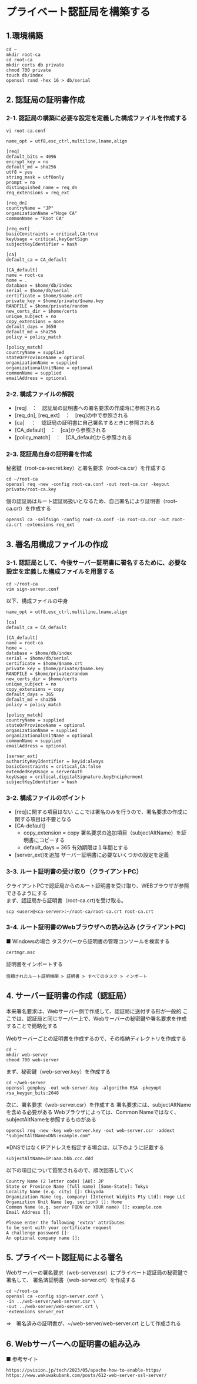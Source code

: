 # プライベート認証局を構築する
## 1.環境構築
```
cd ~
mkdir root-ca
cd root-ca
mkdir certs db private
chmod 700 private
touch db/index
openssl rand -hex 16 > db/serial
```
## 2. 認証局の証明書作成
### 2-1. 認証局の構築に必要な設定を定義した構成ファイルを作成する
```
vi root-ca.conf
```
```
name_opt = utf8,esc_ctrl,multiline,lname,align

[req]
default_bits = 4096
encrypt_key = no
default_md = sha256
utf8 = yes
string_mask = utf8only
prompt = no
distinguished_name = req_dn
req_extensions = req_ext

[req_dn]
countryName = "JP"
organizationName ="Hoge CA"
commonName = "Root CA"

[req_ext]
basicConstraints = critical,CA:true
keyUsage = critical,keyCertSign
subjectKeyIdentifier = hash

[ca]
default_ca = CA_default

[CA_default]
name = root-ca
home = .
database = $home/db/index
serial = $home/db/serial
certificate = $home/$name.crt
private_key = $home/private/$name.key
RANDFILE = $home/private/random
new_certs_dir = $home/certs
unique_subject = no
copy_extensions = none
default_days = 3650
default_md = sha256
policy = policy_match

[policy_match]
countryName = supplied
stateOrProvinceName = optional
organizationName = supplied
organizationalUnitName = optional
commonName = supplied
emailAddress = optional
```

### 2-2. 構成ファイルの解説
  - [req]　：　認証局の証明書への署名要求の作成時に参照される
  - [req_dn], [req_ext]　：　[req]の中で参照される
  - [ca]　 ：　認証局の証明書に自己署名するときに参照される
  - [CA_default]　：　[ca]から参照される
  - [policy_match]　：　[CA_default]から参照される


### 2-3. 認証局自身の証明書を作成
  秘密鍵（root-ca-secret.key）と署名要求（root-ca.csr）を作成する
  ```
  cd ~/root-ca  
  openssl req -new -config root-ca.conf -out root-ca.csr -keyout private/root-ca.key
  ```
  個の認証局はルート認証局扱いとなるため、自己署名により証明書（root-ca.crt）を作成する
  ```
  openssl ca -selfsign -config root-ca.conf -in root-ca.csr -out root-ca.crt -extensions req_ext
  ```

## 3. 署名用構成ファイルの作成
### 3-1. 認証局として、今後サーバー証明書に署名するために、必要な設定を定義した構成ファイルを用意する
  ```
  cd ~/root-ca
  vim sign-server.conf
  ```
  以下、構成ファイルの中身
  ```
  name_opt = utf8,esc_ctrl,multiline,lname,align
  
  [ca]
  default_ca = CA_default
  
  [CA_default]
  name = root-ca
  home = .
  database = $home/db/index
  serial = $home/db/serial
  certificate = $home/$name.crt
  private_key = $home/private/$name.key
  RANDFILE = $home/private/random
  new_certs_dir = $home/certs
  unique_subject = no
  copy_extensions = copy
  default_days = 365
  default_md = sha256
  policy = policy_match
  
  [policy_match]
  countryName = supplied
  stateOrProvinceName = optional
  organizationName = supplied
  organizationalUnitName = optional
  commonName = supplied
  emailAddress = optional
  
  [server_ext]
  authorityKeyIdentifier = keyid:always
  basicConstraints = critical,CA:false
  extendedKeyUsage = serverAuth
  keyUsage = critical,digitalSignature,keyEncipherment
  subjectKeyIdentifier = hash
  ```
### 3-2. 構成ファイルのポイント
  - [req]に関する項目はない
    ここでは署名のみを行うので、署名要求の作成に関する項目は不要となる
  - [CA-default]
    - copy_extension = copy
      署名要求の追加項目（subjectAltName）を証明書にコピーする
    - default_days = 365
      有効期限は１年間とする
  - [server_ext]を追加
    サーバー証明書に必要ないくつかの設定を定義
### 3-3. ルート証明書の受け取り（クライアントPC）
  クライアントPCで認証局からのルート証明書を受け取り、WEBブラウザが参照できるようにする  
  まず、認証局から証明書（root-ca.crt)を受け取る。
  ```
  scp <user>@<ca-server>:~/root-ca/root-ca.crt root-ca.crt
  ```
### 3-4. ルート証明書のWebブラウザへの読み込み (クライアントPC)
  ■ Windowsの場合
  タスクバーから証明書の管理コンソールを検索する
  ```
  certmgr.msc
  ```
  証明書をインポートする
  ```
  信頼されたルート証明機関 > 証明書 > すべてのタスク > インポート
  ```
## 4. サーバー証明書の作成（認証局）
  本来署名要求は、Webサーバー側で作成して、認証局に送付する形が一般的
  ここでは、認証局と同じサーバー上で、Webサーバーの秘密鍵や署名要求を作成することで簡略化する

  Webサーバーごとの証明書を作成するので、その格納ディレクトリを作成する
  ```
  cd ~
  mkdir web-server
  chmod 700 web-server
  ```

  まず、秘密鍵（web-server.key）を作成する
  ```
  cd ~/web-server
  openssl genpkey -out web-server.key -algorithm RSA -pkeyopt rsa_keygen_bits:2048
  ```

  次に、署名要求（web-server.csr）を作成する
  署名要求には、subjectAltNameを含める必要がある
  Webブラウザによっては、Common Nameではなく、subjectAltNameを参照するものがある
  ```
  openssl req -new -key web-server.key -out web-server.csr -addext "subjectAltName=DNS:example.com"
  ```

  ※DNSではなくIPアドレスを指定する場合は、以下のように記載する
  ```
  subjectAltName=IP:aaa.bbb.ccc.ddd
  ```

  以下の項目について質問されるので、順次回答していく
  ```
  Country Name (2 letter code) [AU]: JP
  State or Province Name (full name) [Some-State]: Tokyo
  Locality Name (e.g. city) []: Chiyoda
  Organization Name (eg. company) [Internet Widgits Pty Ltd]: Hoge LLC
  Organiztion Unit Name (eg. section) []: Home
  Common Name (e.g. server FQDN or YOUR name) []: example.com
  Email Address [];
  
  Please enter the following 'extra' attributes
  to be sent with your certificate request
  A challenge password []:
  An optional company name []:
  ```

## 5. プライベート認証局による署名
  Webサーバーの署名要求（web-server.csr）にプライベート認証局の秘密鍵で署名して、
  署名済証明書（web-server.crt）を作成する
  ```
  cd ~/root-ca
  openssl ca -config sign-server.conf \
  -in ../web-server/web-server.csr \
  -out ../web-server/web-server.crt \
  -extensions server_ext
  ```
  ⇒　署名済みの証明書が、~/web-server/web-server.crt として作成される

## 6. Webサーバーへの証明書の組み込み
  ■ 参考サイト
  ```
  https://pvision.jp/tech/2023/05/apache-how-to-enable-https/
  https://www.wakuwakubank.com/posts/612-web-server-ssl-server/
  ```

